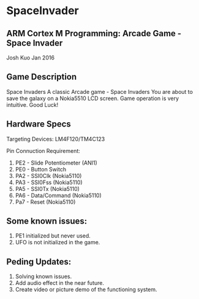 # SpaceInvader

ARM Cortex M Programming: Arcade Game - Space Invader
-----------------------------

Josh Kuo
Jan 2016

Game Description
-----------------------------
Space Invaders
A classic Arcade game - Space Invaders
You are about to save the galaxy on a Nokia5510 LCD screen.
Game operation is very intuitive.
Good Luck!

Hardware Specs
-----------------------------
Targeting Devices:	LM4F120/TM4C123
 
Pin Connuction Requirement:
 
 1. PE2	-	Slide Potentiometer (ANI1)
 2. PE0	-	Button Switch
 3. PA2	-	SSI0Clk (Nokia5110)
 4. PA3	-	SSI0Fss (Nokia5110)
 5. PA5	-	SSI0Tx	(Nokia5110)
 6. PA6	-	Data/Command (Nokia5110)
 7. Pa7	-	Reset (Nokia5110)


Some known issues:
-----------------------------
1) PE1 initialized but never used.
2) UFO is not initialized in the game.

Peding Updates:
-----------------------------
1) Solving known issues.
2) Add audio effect in the near future.
3) Create video or picture demo of the functioning system.
